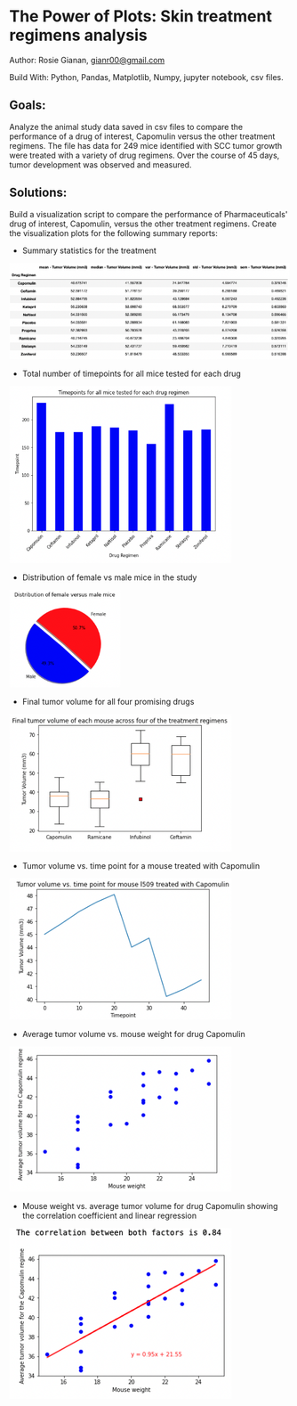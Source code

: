 # The Power of Plots: Skin treatment regimens analysis

Author: Rosie Gianan, gianr00@gmail.com

Build With: Python, Pandas, Matplotlib, Numpy, jupyter notebook, csv files.  

## Goals:
Analyze the animal study data saved in csv files to compare the performance of a drug of interest, Capomulin versus the other treatment regimens. The file has data for 249 mice identified with SCC tumor growth were treated with a variety of drug regimens. Over the course of 45 days, tumor development was observed and measured. 

## Solutions:
Build a visualization script to compare the performance of Pharmaceuticals' drug of interest, Capomulin, versus the other treatment regimens. Create the visualization plots for the following summary reports:

-    Summary statistics for the treatment
<img src="Images/summary_statistics_treatment.png" width="700"> 

-    Total number of timepoints for all mice tested for each drug
<img src="Images/timepoints_all_mice_tested.png" width="400"> 

-    Distribution of female vs male mice in the study
<img src="Images/female_vs_male_mice.png" width="200"> 

-    Final tumor volume for all four promising drugs
<img src="Images/final_tumor_volume.png" width="400"> 

-    Tumor volume vs. time point for a mouse treated with Capomulin
<img src="Images/tumor_volume_for_specifc_mouse.png" width="400"> 

-    Average tumor volume vs. mouse weight for drug Capomulin
<img src="Images/average_tumor_volume_vs_mouse_weight.png" width="400"> 

-    Mouse weight vs. average tumor volume for drug Capomulin showing the correlation coefficient and linear regression
<img src="Images/average_tumor_volume_for_drug_capomulin.png" width="400"> 
